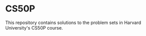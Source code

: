 # CS50P
This repository contains solutions to the problem sets in Harvard University's CS50P course.
